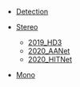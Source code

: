 - [Detection](Detection/)
<!-- 
  - [2019_FCOS](Detection/FCOS.md) -->

- [Stereo](Stereo/)

  - [2019_HD3](Stereo/HD3.md)
  - [2020_AANet](Stereo/AANet.md)
  - [2020_HITNet](Stereo/HITNet.md)

- [Mono](Mono/)
<!-- 
  - [2019_MonoDepth2](Mono/MonoDepth2.md)
  - [2020_MiDaS](Mono/MiDaS.md) -->